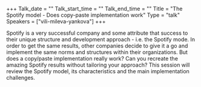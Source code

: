 +++
Talk_date = ""
Talk_start_time = ""
Talk_end_time = ""
Title = "The Spotify model - Does copy-paste implementation work"
Type = "talk"
Speakers = ["vili-mileva-yankova"]
+++

Spotify is a very successful company and some attribute that success to their unique structure and development approach - i.e. the Spotify mode. In order to get the same results, other companies decide to give it a go and implement the same norms and structures within their organizations. But does a copy/paste implementation really work? Can you recreate the amazing Spotify results without tailoring your approach? This session will review the Spotify model, its characteristics and the main implementation challenges.
